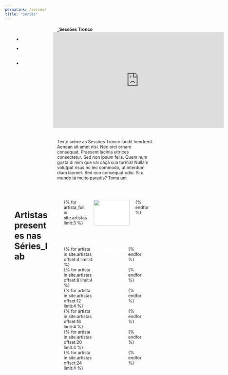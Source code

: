 ```yaml
---
permalink: /series/
title: "Séries"
---
```

<head>
  <link href="https://fonts.googleapis.com/css2?family=Domine&display=swap" rel="stylesheet">
  <style>
    .tit_serie_principal {
      display: grid;
      padding-left: 1em;
      grid-template-columns: 10.16em auto;
      border: 0.1em solid white;
    }
    .serie_principal_div_vazia{
      border: 0.1em solid white;
      border-top: 0;
      border-bottom: 0;
      padding-top: 0.25em;
    }
    .serie_principal_titulo{
      padding-top: 0.25em;
      padding-left: 1em;
      font-weight: bold;
    }
    .cascata, .fa-angle-down{
      position: absolute;
      display:none;
    }
    .nav_e_video_serie, .artistas_serie{
      display: grid;
      margin-left: 1.1em;
      grid-template-columns: 10.16em auto;
    }
    .serie_nav{
      padding-left: 1em;
      border: 0.1em solid white;
      border-top: 0;
      min-height: 11em;
      max-width: 10.16em;
    }
    .series-navitem{
      margin-top: 1em;
    }
    a, a:visited, a:hover{
      color:white;
    }
    .video-container{
      padding-bottom: 0.1em;
    }
    .texto-serie{
      margin-top: -0.1em;
      margin-left: 11.15em;
      padding: 1.5em 1em;
      border: 0.1em solid white;
    }
    .page__content p {
      font-family: 'Domine', serif;
      font-size: 0.6rem;
      margin-bottom: 0;
    }
    .artistas_serie{
      margin-top: -0.05em;
    }
    .artistas_presentes{
      border: 0.1em solid white;
      padding: 1.5em 1em 2em 1em;
      height: min-content;
    }
    .artistas_presentes h1{
      margin-bottom: 0;
    }
    .artistas_fotos_e_lista{
      padding: 2em 2.5em;
    }
    .artistas_fotos{
      display: grid;
      grid-template-columns: auto auto auto;
      column-gap: 1.5em;
    }
    .artista_foto{
      border: 0.1em solid white;
      background-color: white;
      height: 6em;
      width: 100%;
      object-fit: cover;
    }
    .art_foto_div h5 {
      margin-top: 0.2em;
      margin-bottom: 1em;
    }
    .artistas_lista{
      display: grid;
      grid-template-columns: repeat(4, minmax(auto, auto));
      justify-content: space-between;
    }
    .artistas_lista h5{
      margin-top: 0.2em;
      margin-bottom: 0.2em;
    }
    .artistas_lista a, .art_foto_div a{
      text-decoration: none;
    }
    @media only screen and (max-width: 768px) {
      .tit_serie_principal {
        margin-left: 0;
        margin-right: 0;
      }
      .fa-angle-down{
        display: block;
        margin-left: -0.45em;
        margin-top: 0.45em;
      }
      .cascata {
        display: block;
      }
      .serie_principal_div_vazia{
        display: none;
      }
      .serie_principal_titulo{
        border-left: 0.1em solid white;
        margin-left: 0.75em;
      }
      .nav_e_video_serie{
        margin-left: 0.1em;
      }
      .serie_nav{
        background-color: #141010;
        display:none;
        position: absolute;
        z-index: 1;
        margin: 0;
      }
      .video-container{
        margin-left: 0;
        margin-right: 0;
      }
      .texto-serie{
        margin: 0;
        margin-left: 0;
        margin-right: 0;
        padding-top: 1em;
        padding-bottom: 1em;
      }
      .artistas_presentes{
        padding-top: .75em;
        padding-bottom: 1em;
      }
      .artistas_serie{
        margin: 2em 0 0 0;
      }
      .nav_e_video_serie, .artistas_serie{
        grid-template-columns: auto;
      }
      .artistas_fotos_e_lista{
        padding: 1em 0 0 0;
      }
      .art_foto_div a h5{
        font-size: 0.7rem;
      }
      .artistas_lista a h5{
        font-size: 0.65rem;
      }
      .artistas_fotos{
        grid-template-columns: 29.5% 29.5% 29.5%;
        column-gap: 1em;
      }
      .artista_foto{
        height: 3em;
        width: 100%;
      }
    }
  </style>
  <script>
    function mostrarNav() {
      var x = document.getElementById("serie_nav");
      if (x.style.display === "block") {
        x.style.display = "none";
      } else {
          x.style.display = "block";
          x.style.marginLeft = "-0.1em";
      }
     }
  </script>
</head>
<div class="tit_serie_principal">
  <a class="cascata" href="javascript:void(0);" onclick="mostrarNav()"><i class="fa fa-angle-down" aria-hidden="true"></i></a>
  <div class="serie_principal_div_vazia"></div>
  <div class="serie_principal_titulo">_Sessões Tronco</div>
</div>
<div class="nav_e_video_serie">
  <nav class="serie_nav" id="serie_nav">
    <ul>
      <li class="series-navitem"><a href="#" onclick="mostrarNav()">_Outra série</a></li>
      <li class="series-navitem"><a href="#" onclick="mostrarNav()">_Mais uma série</a></li>
      <li class="series-navitem"><a href="#" onclick="mostrarNav()">_Uma Série com o Nome Maior</a></li>
    </ul>
  </nav>
  <div class="video-container">
    <iframe class="series-video" width="560" height="315" src="https://www.youtube.com/embed/videoseries?list=PLDXfT5I07qSI7DlWwRu_0v8Po0Icw0HI8&autoplay=1&mute=1" frameborder="0" allow="accelerometer; autoplay; encrypted-media; gyroscope; picture-in-picture" allowfullscreen></iframe>
  </div>
</div>
<div class="texto-serie">
  <p>Texto sobre as Sessões Tronco landit hendrerit. Aenean sit amet nisi. Nec orci ornare consequat. 
Praesent lacinia ultrices consectetur. Sed non ipsum felis. Quem num gosta di mim que vai caçá sua turmis! Nullam volutpat risus nc leo commodo, ut interdum diam laoreet. Sed non consequat odio. 
Si u mundo tá muito paradis? Toma um</p>
</div>
<div class="artistas_serie">
  <div class="artistas_presentes">
    <h1>Artistas presentes nas Séries_lab</h1>
  </div>
  <div class="artistas_fotos_e_lista">
    <div class="artistas_fotos">
    {% for artista_full in site.artistas limit:3 %}
      <div class="art_foto_div">
        <img class="artista_foto" src="/LabXP/artistas/assets/images/{{ artista_full.foto }}">
        <a href="#"><h5>_{{ artista_full.nome }}</h5></a>
      </div>
    {% endfor %}
    </div>
    <div class="artistas_lista">
      {% for artista in site.artistas offset:4 limit:4 %}
      <a href="#"><h5>_{{ artista.nome }}</h5></a>
      {% endfor %}
    </div>
    <div class="artistas_lista">
      {% for artista in site.artistas offset:8 limit:4 %}
      <a href="#"><h5>_{{ artista.nome }}</h5></a>
      {% endfor %}
    </div>
    <div class="artistas_lista">
      {% for artista in site.artistas offset:12 limit:4 %}
      <a href="#"><h5>_{{ artista.nome }}</h5></a>
      {% endfor %}
    </div>
    <div class="artistas_lista">
      {% for artista in site.artistas offset:16 limit:4 %}
      <a href="#"><h5>_{{ artista.nome }}</h5></a>
      {% endfor %}
    </div>
    <div class="artistas_lista">
      {% for artista in site.artistas offset:20 limit:4 %}
      <a href="#"><h5>_{{ artista.nome }}</h5></a>
      {% endfor %}
    </div>
    <div class="artistas_lista">
      {% for artista in site.artistas offset:24 limit:4 %}
      <a href="#"><h5>_{{ artista.nome }}</h5></a>
      {% endfor %}
    </div>
  </div>
</div>
